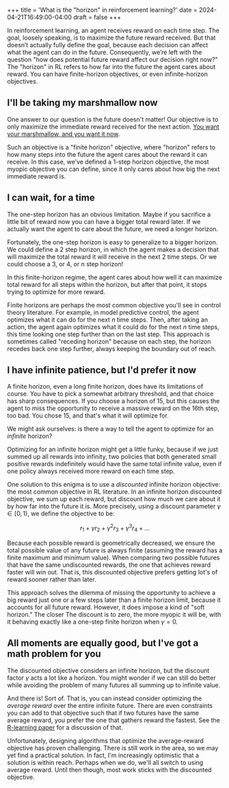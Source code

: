 +++
title = 'What is the "horizon" in reinforcement learning?'
date = 2024-04-21T16:49:00-04:00
draft = false
+++

In reinforcement learning, an agent receives reward on each time step. The goal, loosely speaking, is to maximize the future reward received. But that doesn’t actually fully define the goal, because each decision can affect what the agent can do in the future. Consequently, we’re left with the question "how does potential future reward affect our decision right now?" The "horizon" in RL refers to how far into the future the agent cares about reward. You can have finite-horizon objectives, or even infinite-horizon objectives.

<!--more-->

## I'll be taking my marshmallow now

One answer to our question is the future doesn't matter! Our objective is to only maximize the immediate reward received for the next action. [You want your marshmallow, and you want it now](https://en.wikipedia.org/wiki/Stanford_marshmallow_experiment).

Such an objective is a "finite horizon" objective, where "horizon" refers to how many steps into the future the agent cares about the reward it can receive. In this case, we’ve defined a 1-step horizon objective, the most myopic objective you can define, since it only cares about how big the next immediate reward is.

## I can wait, for a time

The one-step horizon has an obvious limitation. Maybe if you sacrifice a little bit of reward now you can have a bigger total reward later. If we actually want the agent to care about the future, we need a longer horizon.

Fortunately, the one-step horizon is easy to generalize to a bigger horizon. We could define a 2 step horizon, in which the agent makes a decision that will maximize the total reward it will receive in the next 2 time steps. Or we could choose a 3, or 4, or n step horizon!

In this finite-horizon regime, the agent cares about how well it can maximize total reward for all steps within the horizon, but after that point, it stops trying to optimize for more reward.

Finite horizons are perhaps the most common objective you'll see in control theory literature. For example, in model predictive control, the agent optimizes what it can do for the next $n$ time steps. Then, after taking an action, the agent again optimizes what it could do for the next $n$ time steps, this time looking one step further than on the last step. This approach is sometimes called "receding horizon" because on each step, the horizon recedes back one step further, always keeping the boundary out of reach.

## I have infinite patience, but I'd prefer it now

A finite horizon, even a long finite horizon, does have its limitations of course. You have to pick a somewhat arbitrary threshold, and that choice has sharp consequences. If you choose a horizon of 15, but this causes the agent to miss the opportunity to receive a massive reward on the 16th step, too bad. You chose 15, and that's what it will optimize for.

We might ask ourselves: is there a way to tell the agent to optimize for an _infinite_ horizon?

Optimizing for an infinite horizon might get a little funky, because if we just summed up all rewards into infinity, two policies that both generated small positive rewards indefinitely would have the same total infinite value, even if one policy always received more reward on each time step.

One solution to this enigma is to use a _discounted_ infinite horizon objective: the most common objective in RL literature. In an infinite horizon discounted objective, we sum up each reward, but discount how much we care about it by how far into the future it is. More precisely, using a discount parameter $\gamma \in [0, 1)$, we define the objective to be:

$$
r_1 + \gamma r_2 + \gamma^2 r_3 + \gamma^3 r_4 + ...
$$

Because each possible reward is geometrically decreased, we ensure the total possible value of any future is always finite (assuming the reward has a finite maximum and minimum value). When comparing two possible futures that have the same undiscounted rewards, the one that achieves reward faster will win out. That is, this discounted objective prefers getting lot's of reward sooner rather than later.

This approach solves the dilemma of missing the opportunity to achieve a big reward just one or a few steps later than a finite horizon limit, because it accounts for all future reward. However, it does impose a kind of "soft horizon." The closer The discount is to zero, the more myopic it will be, with it behaving exactly like a one-step finite horizon when $\gamma = 0$.

## All moments are equally good, but I've got a math problem for you

The discounted objective considers an infinite horizon, but the discount factor $\gamma$ acts a lot like a horizon. You might wonder if we can still do better while avoiding the problem of many futures all summing up to infinite value.

And there is! Sort of. That is, you can instead consider optimizing the _average reward_ over the entire infinite future. There are even constraints you can add to that objective such that if two futures have the same average reward, you prefer the one that gathers reward the fastest. See the [R-learning paper](https://www.researchgate.net/profile/Anton-Schwartz/publication/221346025_A_Reinforcement_Learning_Method_for_Maximizing_Undiscounted_Rewards/links/5e72421aa6fdcc37caf4cf4b/A-Reinforcement-Learning-Method-for-Maximizing-Undiscounted-Rewards.pdf) for a discussion of that.

Unfortunately, designing algorithms that optimize the average-reward objective has proven challenging. There is still work in the area, so we may yet find a practical solution. In fact, I'm increasingly optimistic that a solution is within reach. Perhaps when we do, we'll all switch to using average reward. Until then though, most work sticks with the discounted objective.

